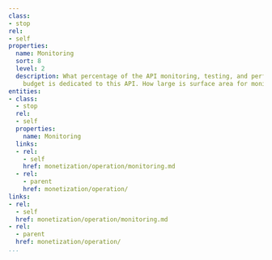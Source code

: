 ```yaml
---
class:
- stop
rel:
- self
properties:
  name: Monitoring
  sort: 8
  level: 2
  description: What percentage of the API monitoring, testing, and performance service
    budget is dedicated to this API. How large is surface area for monitoring?
entities:
- class:
  - stop
  rel:
  - self
  properties:
    name: Monitoring
  links:
  - rel:
    - self
    href: monetization/operation/monitoring.md
  - rel:
    - parent
    href: monetization/operation/
links:
- rel:
  - self
  href: monetization/operation/monitoring.md
- rel:
  - parent
  href: monetization/operation/
...
```

